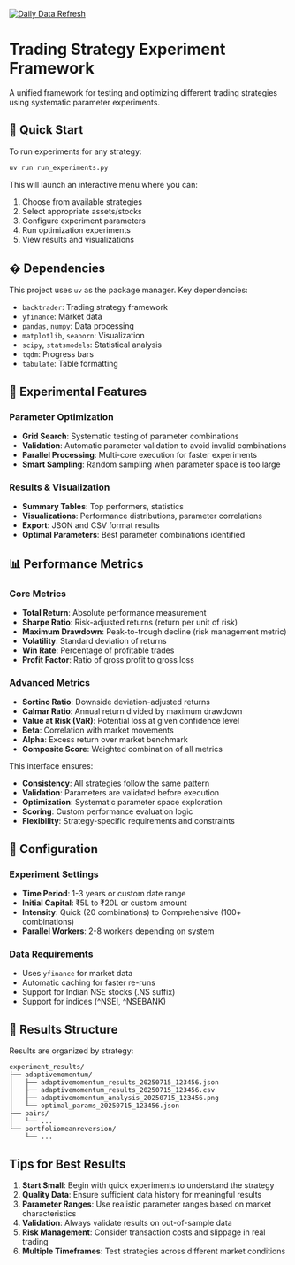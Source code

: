 [![Daily Data Refresh](https://github.com/P0W/backtest_experiments/actions/workflows/refresh_data.yml/badge.svg)](https://github.com/P0W/backtest_experiments/actions/workflows/refresh_data.yml)

# Trading Strategy Experiment Framework

A unified framework for testing and optimizing different trading strategies using systematic parameter experiments.

## 🚀 Quick Start

To run experiments for any strategy:

```bash
uv run run_experiments.py
```

This will launch an interactive menu where you can:
1. Choose from available strategies
2. Select appropriate assets/stocks
3. Configure experiment parameters
4. Run optimization experiments
5. View results and visualizations

## �️ Dependencies

This project uses `uv` as the package manager. Key dependencies:

- `backtrader`: Trading strategy framework
- `yfinance`: Market data
- `pandas`, `numpy`: Data processing
- `matplotlib`, `seaborn`: Visualization
- `scipy`, `statsmodels`: Statistical analysis
- `tqdm`: Progress bars
- `tabulate`: Table formatting

## 🧪 Experimental Features

### Parameter Optimization
- **Grid Search**: Systematic testing of parameter combinations
- **Validation**: Automatic parameter validation to avoid invalid combinations
- **Parallel Processing**: Multi-core execution for faster experiments
- **Smart Sampling**: Random sampling when parameter space is too large

### Results & Visualization
- **Summary Tables**: Top performers, statistics
- **Visualizations**: Performance distributions, parameter correlations
- **Export**: JSON and CSV format results
- **Optimal Parameters**: Best parameter combinations identified

## 📊 Performance Metrics

### Core Metrics
- **Total Return**: Absolute performance measurement
- **Sharpe Ratio**: Risk-adjusted returns (return per unit of risk)
- **Maximum Drawdown**: Peak-to-trough decline (risk management metric)
- **Volatility**: Standard deviation of returns
- **Win Rate**: Percentage of profitable trades
- **Profit Factor**: Ratio of gross profit to gross loss

### Advanced Metrics
- **Sortino Ratio**: Downside deviation-adjusted returns
- **Calmar Ratio**: Annual return divided by maximum drawdown
- **Value at Risk (VaR)**: Potential loss at given confidence level
- **Beta**: Correlation with market movements
- **Alpha**: Excess return over market benchmark
- **Composite Score**: Weighted combination of all metrics


This interface ensures:
- **Consistency**: All strategies follow the same pattern
- **Validation**: Parameters are validated before execution
- **Optimization**: Systematic parameter space exploration
- **Scoring**: Custom performance evaluation logic
- **Flexibility**: Strategy-specific requirements and constraints

## 🔧 Configuration

### Experiment Settings
- **Time Period**: 1-3 years or custom date range
- **Initial Capital**: ₹5L to ₹20L or custom amount
- **Intensity**: Quick (20 combinations) to Comprehensive (100+ combinations)
- **Parallel Workers**: 2-8 workers depending on system

### Data Requirements
- Uses `yfinance` for market data
- Automatic caching for faster re-runs
- Support for Indian NSE stocks (.NS suffix)
- Support for indices (^NSEI, ^NSEBANK)

## 📁 Results Structure

Results are organized by strategy:

```
experiment_results/
├── adaptivemomentum/
│   ├── adaptivemomentum_results_20250715_123456.json
│   ├── adaptivemomentum_results_20250715_123456.csv
│   ├── adaptivemomentum_analysis_20250715_123456.png
│   └── optimal_params_20250715_123456.json
├── pairs/
│   └── ...
└── portfoliomeanreversion/
    └── ...
```

##  Tips for Best Results

1. **Start Small**: Begin with quick experiments to understand the strategy
2. **Quality Data**: Ensure sufficient data history for meaningful results
3. **Parameter Ranges**: Use realistic parameter ranges based on market characteristics
4. **Validation**: Always validate results on out-of-sample data
5. **Risk Management**: Consider transaction costs and slippage in real trading
6. **Multiple Timeframes**: Test strategies across different market conditions

